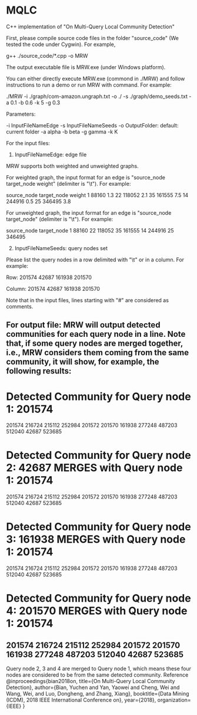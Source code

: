 # MQLC
C++ implementation of "On Multi-Query Local Community Detection"

First, please compile source code files in the folder "source_code" (We tested the code under Cygwin). For example, 

g++ ./source_code/*.cpp -o MRW

The output executable file is MRW.exe (under Windows platform).

You can either directly execute MRW.exe (commond in ./MRW) and follow instructions to run a demo or run MRW with command. For example:

./MRW -i ./graph/com-amazon.ungraph.txt -o ./ -s ./graph/demo_seeds.txt -a 0.1 -b 0.6 -k 5 -g 0.3

Parameters:

-i InputFileNameEdge
-s InputFileNameSeeds
-o OutputFolder: default: current folder
-a alpha
-b beta
-g gamma
-k K

For the input files:

1. InputFileNameEdge: edge file

MRW supports both weighted and unweighted graphs.

For weighted graph, the input format for an edge is "source_node	target_node	weight" (delimiter is "\t"). For example:

source_node	target_node	weight
1	88160	1.3
22	118052	2.1
35	161555	7.5
14	244916	0.5
25	346495	3.8

For unweighted graph, the input format for an edge is "source_node	target_node" (delimiter is "\t"). For example:

source_node	target_node
1	88160
22	118052
35	161555
14	244916
25	346495

2. InputFileNameSeeds: query nodes set

Please list the query nodes in a row delimited with "\t" or in a column. For example:

Row: 
201574	42687	161938	201570

Column:
201574
42687
161938
201570

Note that in the input files, lines starting with "#" are considered as comments.

For output file: MRW will output detected communities for each query node in a line. Note that, if some query nodes are merged together, i.e., MRW considers them coming from the same community, it will show, for example, the following results:
--------------------------------------------------------------------------------
# Detected Community for Query node 1: 201574
201574	216724	215112	252984	201572	201570	161938	277248	487203	512040	42687	523685	

# Detected Community for Query node 2: 42687	MERGES with Query node 1: 201574
201574	216724	215112	252984	201572	201570	161938	277248	487203	512040	42687	523685	

# Detected Community for Query node 3: 161938	MERGES with Query node 1: 201574
201574	216724	215112	252984	201572	201570	161938	277248	487203	512040	42687	523685	

# Detected Community for Query node 4: 201570	MERGES with Query node 1: 201574
201574	216724	215112	252984	201572	201570	161938	277248	487203	512040	42687	523685	
--------------------------------------------------------------------------------

Query node 2, 3 and 4 are merged to Query node 1, which means these four nodes are considered to be from the same detected community.
Reference
@inproceedings{bian2018on,
  title={On Multi-Query Local Community Detection},
  author={Bian, Yuchen and Yan, Yaowei and Cheng, Wei and Wang, Wei, and Luo, Dongheng, and Zhang, Xiang},
  booktitle={Data Mining (ICDM), 2018 IEEE International Conference on},
  year={2018},
  organization={IEEE}
}

